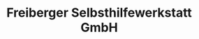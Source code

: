 ---
title: "Freiberger Selbsthilfewerkstatt GmbH"
url: /freiberg/freiberger-selbsthilfewerkstatt-gmbh/
shop: Autowerkstatt
---